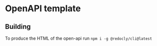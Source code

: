 # OpenAPI template

## Building

[//]: # (To produce the HTML of the open-api run `redoc-cli build openapi-movingfeatures-1.yaml -o openapi-movingfeatures-1.html`.)

To produce the HTML of the open-api run `npm i -g @redocly/cli@latest`
